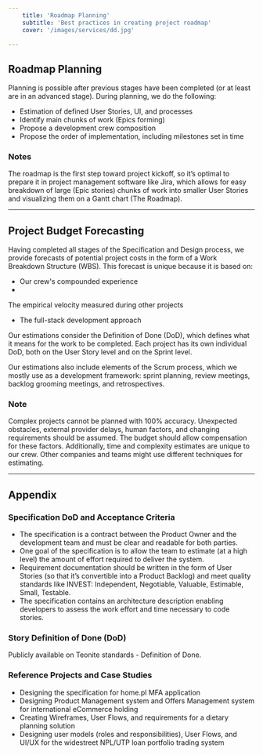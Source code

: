 ```yaml
---
    title: 'Roadmap Planning'
    subtitle: 'Best practices in creating project roadmap'
    cover: '/images/services/dd.jpg'
   
---
```


## Roadmap Planning

Planning is possible after previous stages have been completed (or at least are in an advanced stage). During planning, we do the following:

- Estimation of defined User Stories, UI, and processes
- Identify main chunks of work (Epics forming)
- Propose a development crew composition
- Propose the order of implementation, including milestones set in time

### Notes
The roadmap is the first step toward project kickoff, so it’s optimal to prepare it in project management software like Jira, which allows for easy breakdown of large (Epic stories) chunks of work into smaller User Stories and visualizing them on a Gantt chart (The Roadmap).

---

## Project Budget Forecasting

Having completed all stages of the Specification and Design process, we provide forecasts of potential project costs in the form of a Work Breakdown Structure (WBS). This forecast is unique because it is based on:

- Our crew's compounded experience
-

 The empirical velocity measured during other projects
- The full-stack development approach

Our estimations consider the Definition of Done (DoD), which defines what it means for the work to be completed. Each project has its own individual DoD, both on the User Story level and on the Sprint level.

Our estimations also include elements of the Scrum process, which we mostly use as a development framework: sprint planning, review meetings, backlog grooming meetings, and retrospectives.

### Note
Complex projects cannot be planned with 100% accuracy. Unexpected obstacles, external provider delays, human factors, and changing requirements should be assumed. The budget should allow compensation for these factors. Additionally, time and complexity estimates are unique to our crew. Other companies and teams might use different techniques for estimating.

---

## Appendix

### Specification DoD and Acceptance Criteria

- The specification is a contract between the Product Owner and the development team and must be clear and readable for both parties.
- One goal of the specification is to allow the team to estimate (at a high level) the amount of effort required to deliver the system.
- Requirement documentation should be written in the form of User Stories (so that it’s convertible into a Product Backlog) and meet quality standards like INVEST: Independent, Negotiable, Valuable, Estimable, Small, Testable.
- The specification contains an architecture description enabling developers to assess the work effort and time necessary to code stories.

### Story Definition of Done (DoD)

Publicly available on Teonite standards - Definition of Done.

### Reference Projects and Case Studies

- Designing the specification for home.pl MFA application
- Designing Product Management system and Offers Management system for international eCommerce holding
- Creating Wireframes, User Flows, and requirements for a dietary planning solution
- Designing user models (roles and responsibilities), User Flows, and UI/UX for the widestreet NPL/UTP loan portfolio trading system
```
